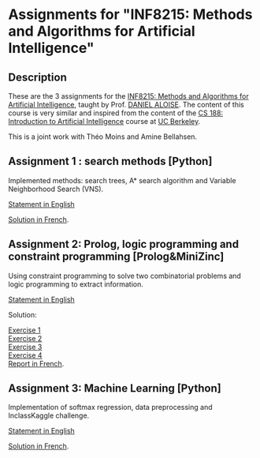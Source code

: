 #  Assignments  for "INF8215: Methods and Algorithms for Artificial Intelligence"

## Description

These are the 3 assignments for the [INF8215: Methods and Algorithms for Artificial Intelligence](https://www.polymtl.ca/etudes/cours/intelligence-artif-methodes-et-algorithmes), taught by Prof. [DANIEL ALOISE](https://www.polymtl.ca/expertises/aloise-daniel). The content of this course is very similar and inspired from the content of the [CS 188: Introduction to Artificial Intelligence](http://inst.eecs.berkeley.edu/~cs188/fa19/) course at [UC Berkeley](https://www.berkeley.edu/).

This is a joint work with Théo Moins and Amine Bellahsen. 

## Assignment 1 : search methods [Python]

Implemented methods: search trees, A* search algorithm and Variable Neighborhood Search (VNS). 

[Statement in English](https://github.com/AmineBellahsen/INF8215-Algorithms-for-AI/blob/master/HW1/tp1_2018_EN_Statement.ipynb)

[Solution in French](https://github.com/AmineBellahsen/INF8215-Algorithms-for-AI/blob/master/HW1/INF8215_HW1_FR.ipynb).


## Assignment 2: Prolog, logic programming and constraint programming [Prolog&MiniZinc]

Using constraint programming to solve two combinatorial problems and logic programming to extract information.

[Statement in English](https://github.com/AmineBellahsen/INF8215-Algorithms-for-AI/blob/master/HW2/TP2_A18_EN_Statement.pdf)

Solution:

[Exercise 1](https://github.com/AmineBellahsen/INF8215-Algorithms-for-AI/blob/master/HW2/tp2_exo1.mzn)  
[Exercise 2](https://github.com/AmineBellahsen/INF8215-Algorithms-for-AI/blob/master/HW2/tp2_exo2.mzn)  
[Exercise 3](https://github.com/AmineBellahsen/INF8215-Algorithms-for-AI/blob/master/HW2/tp2_exo3.pl)  
[Exercise 4](https://github.com/AmineBellahsen/INF8215-Algorithms-for-AI/blob/master/HW2/tp2_exo4.pl)  
[Report in French](https://github.com/AmineBellahsen/INF8215-Algorithms-for-AI/blob/master/HW2/compte_rendu_tp2_inf8215.pdf).

## Assignment 3: Machine Learning [Python]

Implementation of softmax regression, data preprocessing and InclassKaggle challenge.

[Statement in English](https://github.com/AmineBellahsen/INF8215-Algorithms-for-AI/blob/master/HW3/TP3_EN_Statement.ipynb)

[Solution in French](https://github.com/AmineBellahsen/INF8215-Algorithms-for-AI/blob/master/HW3/TP3_FR_Solution.ipynb).

